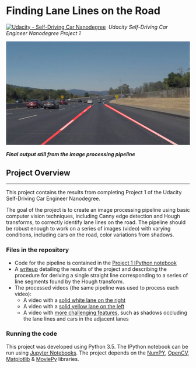 # **Finding Lane Lines on the Road**
[![Udacity - Self-Driving Car Nanodegree](https://s3.amazonaws.com/udacity-sdc/github/shield-carnd.svg)](http://www.udacity.com/drive)&nbsp;
*Udacity Self-Driving Car Engineer Nanodegree Project 1*

<img src="./output_images/final.png" title="Final Image" />

**_Final output still from the image processing pipeline_**

## **Project Overview**
---------------
This project contains the results from completing Project 1 of the Udacity Self-Driving Car Engineer Nanodegree.

The goal of the project is to create an image processing pipeline using basic computer vision techniques, including Canny edge detection and Hough transforms, to correctly identify lane lines on the road. The pipeline should be robust enough to work on a series of images (video) with varying conditions, including cars on the road, color variations from shadows.

### Files in the repository
* Code for the pipeline is contained in the [Project 1 IPython notebook](./P1.ipynb)
* A [writeup](./WRITEUP.md) detailing the results of the project and describing the procedure for deriving a single straight line corresponding to a series of line segments found by the Hough transform.
* The processed videos (the same pipeline was used to process each video):
  * A video with a [solid white lane on the right](./white.mp4)
  * A video with a [solid yellow lane on the left](./yellow.mp4)
  * A video with [more challenging features](./extra.mp4), such as shadows occluding the lane lines and cars in the adjacent lanes

### Running the code
This project was developed using Python 3.5. The IPython notebook can be run using [Jupyter Notebooks](http://jupyter.org/). The project depends on the [NumPY](http://www.numpy.org/), [OpenCV](http://opencv.org/), [Matplotlib](http://matplotlib.org/) & [MoviePy](http://zulko.github.io/moviepy/) libraries.
